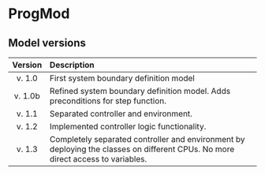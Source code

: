 # ProgMod

## Model versions
| Version   | Description
|:---------:|:-------------------------------------|
|v. 1.0     |First system boundary definition model|
|v. 1.0b    |Refined system boundary definition model. Adds preconditions for step function.  |
|v. 1.1     |Separated controller and environment. |
|v. 1.2     |Implemented controller logic functionality. |
|v. 1.3     |Completely separated controller and environment by deploying the classes on different CPUs. No more direct access to variables. | 
